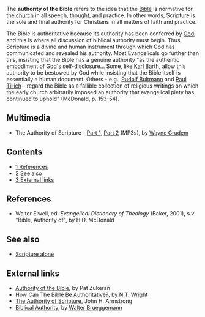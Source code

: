 The **authority of the Bible** refers to the idea that the
[Bible](Bible "Bible") is normative for the
[church](Church "Church") in all speech, thought, and practice. In
other words, Scripture is the sole and final authority for
Christians in all matters of faith and practice.

The Bible is authoritative because its authority has been conferred
by [God](God "God"), and this is where all discussion of biblical
authority must begin. Thus, Scripture is a divine and human
instrument through which God has communicated and revealed his
authority. Most Evangelicals go further than this, insisting that
the Bible has a genuine authority "as the authentic embodiment of
God's self-disclosure... Some, like
[Karl Barth](Karl_Barth "Karl Barth"), allow this authority to be
bestowed by God while insisting that the Bible itself is
essentially a human document. Others - e.g.,
[Rudolf Bultmann](Rudolf_Bultmann "Rudolf Bultmann") and
[Paul Tillich](Paul_Tillich "Paul Tillich") - regard the Bible as a
fallible collection of religious writings on which the early church
arbitrarily imposed an authority that evangelical piety has
continued to uphold" (McDonald, p. 153-54).


## Multimedia

-   The Authority of Scripture -
    [Part 1](http://tapecenter.scottsdalebible.com/sermons/091805SysTheo.MP3),
    [Part 2](http://tapecenter.scottsdalebible.com/sermons/100205SysTheo.MP3)
    (MP3s), by [Wayne Grudem](Wayne_Grudem "Wayne Grudem")

## Contents

-   [1 References](#References)
-   [2 See also](#See_also)
-   [3 External links](#External_links)

## References

-   Walter Elwell, ed. *Evangelical Dictionary of Theology* (Baker,
    2001), s.v. "Bible, Authority of", by H.D. McDonald

## See also

-   [Scripture alone](Scripture_alone "Scripture alone")

## External links

-   [Authority of the Bible](http://www.leaderu.com/orgs/probe/docs/auth-bib.html),
    by Pat Zukeran
-   [How Can The Bible Be Authoritative?](http://www.ntwrightpage.com/Wright_Bible_Authoritative.htm),
    by [N.T. Wright](N.T._Wright "N.T. Wright")
-   [The Authority of Scripture](http://www.the-highway.com/Sola_Scriptura_Armstrong.html),
    John H. Armstrong
-   [Biblical Authority](http://www.religion-online.org/showarticle.asp?title=2104),
    by [Walter Brueggemann](Walter_Brueggemann "Walter Brueggemann")



